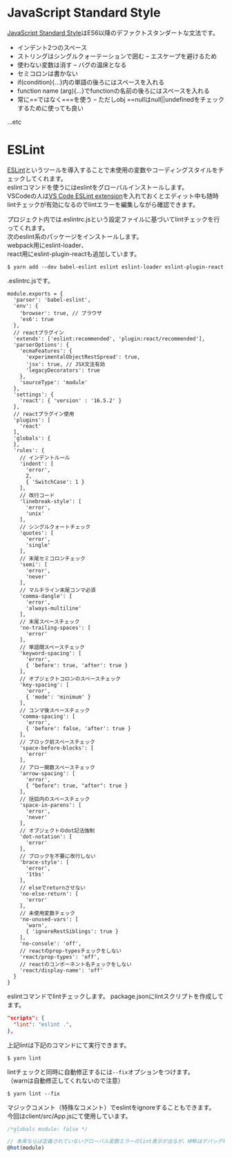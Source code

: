 # JavaScript Standard Style

[JavaScript Standard Style](https://standardjs.com/)はES6以降のデファクトスタンダートな文法です。

* インデント2つのスペース 
* ストリングはシングルクォーテーションで囲む – エスケープを避けるため
* 使わない変数は消す – バグの温床となる
* セミコロンは書かない
* if(condition){...}内の単語の後ろにはスペースを入れる
* function name (arg){...}でfunctionの名前の後ろにはスペースを入れる
* 常に==ではなく===を使う – ただしobj ==nullはnull||undefinedをチェックするために使っても良い

...etc

# ESLint

[ESLint](https://eslint.org/)というツールを導入することで未使用の変数やコーディングスタイルをチェックしてくれます。  
eslintコマンドを使うにはeslintをグローバルインストールします。  
VSCodeの人は[VS Code ESLint extension](https://marketplace.visualstudio.com/items?itemName=dbaeumer.vscode-eslint#overview)を入れておくとエディット中も随時lintチェックが有効になるのでlintエラーを編集しながら確認できます。  

プロジェクト内では.eslintrc.jsという設定ファイルに基づいてlintチェックを行ってくれます。  
次のeslint系のパッケージをインストールします。  
webpack用にeslint-loader、  
react用にeslint-plugin-reactも追加しています。  

```
$ yarn add --dev babel-eslint eslint eslint-loader eslint-plugin-react
```

.eslintrc.jsです。

```
module.exports = {
  'parser': 'babel-eslint',
  'env': {
    'browser': true, // ブラウザ
    'es6': true
  },
  // reactプラグイン
  'extends': ['eslint:recommended', 'plugin:react/recommended'],
  'parserOptions': {
    'ecmaFeatures': {
      'experimentalObjectRestSpread': true,
      'jsx': true, // JSX文法有効
      'legacyDecorators': true
    },
    'sourceType': 'module'
  },
  'settings': { 
    'react': { 'version' : '16.5.2' }
  },
  // reactプラグイン使用
  'plugins': [
    'react'
  ],
  'globals': {
  },
  'rules': {
    // インデントルール
    'indent': [
      'error',
      2,
      { 'SwitchCase': 1 }
    ],
    // 改行コード
    'linebreak-style': [
      'error',
      'unix'
    ],
    // シングルクォートチェック
    'quotes': [
      'error',
      'single'
    ],
    // 末尾セミコロンチェック
    'semi': [
      'error',
      'never'
    ],
    // マルチライン末尾コンマ必須
    'comma-dangle': [
      'error',
      'always-multiline'
    ],
    // 末尾スペースチェック
    'no-trailing-spaces': [
      'error'
    ],
    // 単語間スペースチェック
    'keyword-spacing': [
      'error',
      { 'before': true, 'after': true }
    ],
    // オブジェクトコロンのスペースチェック
    'key-spacing': [
      'error',
      { 'mode': 'minimum' }
    ],
    // コンマ後スペースチェック
    'comma-spacing': [
      'error',
      { 'before': false, 'after': true }
    ],
    // ブロック前スペースチェック
    'space-before-blocks': [
      'error'
    ],
    // アロー関数スペースチェック
    'arrow-spacing': [
      'error',
      { "before": true, "after": true }
    ],
    // 括弧内のスペースチェック
    'space-in-parens': [
      'error',
      'never'
    ],
    // オブジェクトのdot記法強制
    'dot-notation': [
      'error'
    ],
    // ブロックを不要に改行しない
    'brace-style': [
      'error',
      '1tbs'
    ],
    // elseでreturnさせない
    'no-else-return': [
      'error'
    ],
    // 未使用変数チェック
    'no-unused-vars': [
      'warn',
      { 'ignoreRestSiblings': true }
    ],
    'no-console': 'off',
    // reactのprop-typesチェックをしない
    'react/prop-types': 'off',
    // reactのコンポーネント名チェックをしない
    'react/display-name': 'off'
  }
}
```

eslintコマンドでlintチェックします。 
package.jsonにlintスクリプトを作成してます。

```package.json
"scripts": {
  "lint": "eslint .",
},
```

上記lintは下記のコマンドにて実行できます。  

```
$ yarn lint
```

lintチェックと同時に自動修正するには`--fix`オプションをつけます。  
（warnは自動修正してくれないので注意）  

```
$ yarn lint --fix
```

マジックコメント（特殊なコメント）でeslintをignoreすることもできます。  
今回はclient/src/App.jsにて使用しています。  

```App.js
/*globals module: false */

// 本来ならば定義されていないグローバル変数エラーのlint表示が出るが、HMRはデバッグ時のみ有効なので無視したい
@hot(module)
```